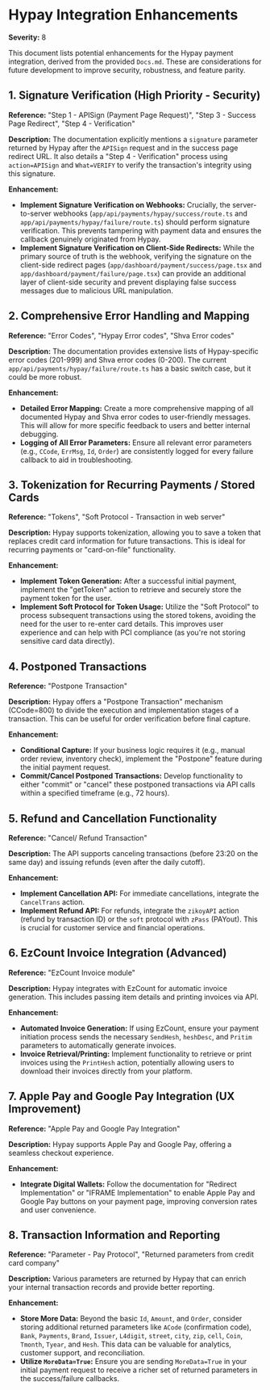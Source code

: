 # Hypay Integration Enhancements

**Severity:** 8

This document lists potential enhancements for the Hypay payment integration, derived from the provided `Docs.md`. These are considerations for future development to improve security, robustness, and feature parity.

## 1. Signature Verification (High Priority - Security)

**Reference:** "Step 1 - APISign (Payment Page Request)", "Step 3 - Success Page Redirect", "Step 4 - Verification"

**Description:** The documentation explicitly mentions a `signature` parameter returned by Hypay after the `APISign` request and in the success page redirect URL. It also details a "Step 4 - Verification" process using `action=APISign` and `What=VERIFY` to verify the transaction's integrity using this signature.

**Enhancement:**
*   **Implement Signature Verification on Webhooks:** Crucially, the server-to-server webhooks (`app/api/payments/hypay/success/route.ts` and `app/api/payments/hypay/failure/route.ts`) should perform signature verification. This prevents tampering with payment data and ensures the callback genuinely originated from Hypay.
*   **Implement Signature Verification on Client-Side Redirects:** While the primary source of truth is the webhook, verifying the signature on the client-side redirect pages (`app/dashboard/payment/success/page.tsx` and `app/dashboard/payment/failure/page.tsx`) can provide an additional layer of client-side security and prevent displaying false success messages due to malicious URL manipulation.

## 2. Comprehensive Error Handling and Mapping

**Reference:** "Error Codes", "Hypay Error codes", "Shva Error codes"

**Description:** The documentation provides extensive lists of Hypay-specific error codes (201-999) and Shva error codes (0-200). The current `app/api/payments/hypay/failure/route.ts` has a basic switch case, but it could be more robust.

**Enhancement:**
*   **Detailed Error Mapping:** Create a more comprehensive mapping of all documented Hypay and Shva error codes to user-friendly messages. This will allow for more specific feedback to users and better internal debugging.
*   **Logging of All Error Parameters:** Ensure all relevant error parameters (e.g., `CCode`, `ErrMsg`, `Id`, `Order`) are consistently logged for every failure callback to aid in troubleshooting.

## 3. Tokenization for Recurring Payments / Stored Cards

**Reference:** "Tokens", "Soft Protocol - Transaction in web server"

**Description:** Hypay supports tokenization, allowing you to save a token that replaces credit card information for future transactions. This is ideal for recurring payments or "card-on-file" functionality.

**Enhancement:**
*   **Implement Token Generation:** After a successful initial payment, implement the "getToken" action to retrieve and securely store the payment token for the user.
*   **Implement Soft Protocol for Token Usage:** Utilize the "Soft Protocol" to process subsequent transactions using the stored tokens, avoiding the need for the user to re-enter card details. This improves user experience and can help with PCI compliance (as you're not storing sensitive card data directly).

## 4. Postponed Transactions

**Reference:** "Postpone Transaction"

**Description:** Hypay offers a "Postpone Transaction" mechanism (CCode=800) to divide the execution and implementation stages of a transaction. This can be useful for order verification before final capture.

**Enhancement:**
*   **Conditional Capture:** If your business logic requires it (e.g., manual order review, inventory check), implement the "Postpone" feature during the initial payment request.
*   **Commit/Cancel Postponed Transactions:** Develop functionality to either "commit" or "cancel" these postponed transactions via API calls within a specified timeframe (e.g., 72 hours).

## 5. Refund and Cancellation Functionality

**Reference:** "Cancel/ Refund Transaction"

**Description:** The API supports canceling transactions (before 23:20 on the same day) and issuing refunds (even after the daily cutoff).

**Enhancement:**
*   **Implement Cancellation API:** For immediate cancellations, integrate the `CancelTrans` action.
*   **Implement Refund API:** For refunds, integrate the `zikoyAPI` action (refund by transaction ID) or the `soft` protocol with `zPass` (PAYout). This is crucial for customer service and financial operations.

## 6. EzCount Invoice Integration (Advanced)

**Reference:** "EzCount Invoice module"

**Description:** Hypay integrates with EzCount for automatic invoice generation. This includes passing item details and printing invoices via API.

**Enhancement:**
*   **Automated Invoice Generation:** If using EzCount, ensure your payment initiation process sends the necessary `SendHesh`, `heshDesc`, and `Pritim` parameters to automatically generate invoices.
*   **Invoice Retrieval/Printing:** Implement functionality to retrieve or print invoices using the `PrintHesh` action, potentially allowing users to download their invoices directly from your platform.

## 7. Apple Pay and Google Pay Integration (UX Improvement)

**Reference:** "Apple Pay and Google Pay Integration"

**Description:** Hypay supports Apple Pay and Google Pay, offering a seamless checkout experience.

**Enhancement:**
*   **Integrate Digital Wallets:** Follow the documentation for "Redirect Implementation" or "IFRAME Implementation" to enable Apple Pay and Google Pay buttons on your payment page, improving conversion rates and user convenience.

## 8. Transaction Information and Reporting

**Reference:** "Parameter - Pay Protocol", "Returned parameters from credit card company"

**Description:** Various parameters are returned by Hypay that can enrich your internal transaction records and provide better reporting.

**Enhancement:**
*   **Store More Data:** Beyond the basic `Id`, `Amount`, and `Order`, consider storing additional returned parameters like `ACode` (confirmation code), `Bank`, `Payments`, `Brand`, `Issuer`, `L4digit`, `street`, `city`, `zip`, `cell`, `Coin`, `Tmonth`, `Tyear`, and `Hesh`. This data can be valuable for analytics, customer support, and reconciliation.
*   **Utilize `MoreData=True`:** Ensure you are sending `MoreData=True` in your initial payment request to receive a richer set of returned parameters in the success/failure callbacks.
